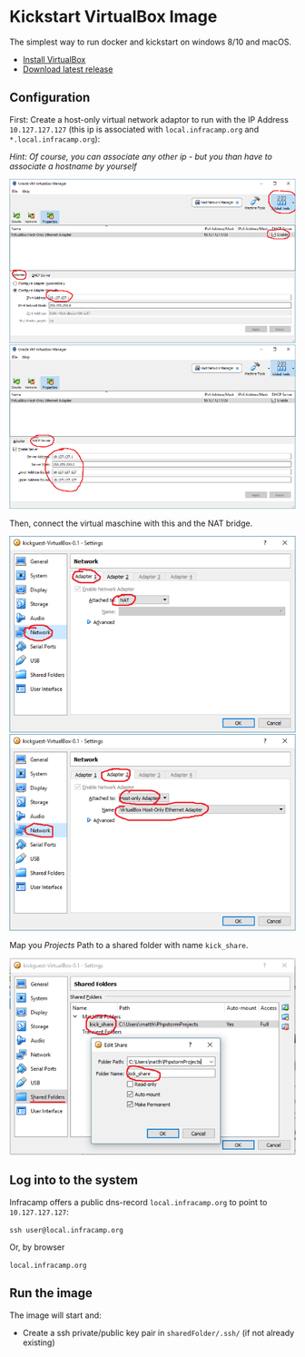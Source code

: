 # Kickstart VirtualBox Image

The simplest way to run docker and kickstart on windows 8/10 and macOS.

- [Install VirtualBox](https://www.virtualbox.org/wiki/Downloads)
- [Download latest release](https://github.com/infracamp/kickguest-virtualbox/releases)

## Configuration

First: Create a host-only virtual network adaptor to run with the IP Address `10.127.127.127` (this ip
is associated with `local.infracamp.org` and `*.local.infracamp.org`):

*Hint: Of course, you can associate any other ip - but you than have to associate a hostname by yourself*

![settings1](doc/glob-settings-network1.png)
![settings2](doc/glob-settings-network2.png)

Then, connect the virtual maschine with this and the NAT bridge. 

![setting1](doc/settings-network1.png)
![setting2](doc/settings-network2.png)

Map you *Projects* Path to a shared folder with name `kick_share`.

![setting3](doc/settings-shared1.png)


## Log into to the system

Infracamp offers a public dns-record `local.infracamp.org` to point to `10.127.127.127`:

```ssh user@local.infracamp.org```

Or, by browser

```local.infracamp.org```

## Run the image

The image will start and:

- Create a ssh private/public key pair in `sharedFolder/.ssh/` (if not already existing)

